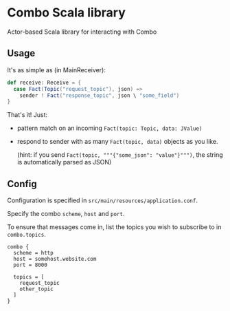 # Combo Scala library

Actor-based Scala library for interacting with Combo

## Usage

It's as simple as (in MainReceiver):

```scala
def receive: Receive = {
  case Fact(Topic("request_topic"), json) =>
    sender ! Fact("response_topic", json \ "some_field")
}
```

That's it! Just:
- pattern match on an incoming `Fact(topic: Topic, data: JValue)`
- respond to sender with as many `Fact(topic, data)` objects as you like.
  
  (hint: if you send `Fact(topic, """{"some_json": "value"}""")`, the string is automatically parsed as JSON)

## Config

Configuration is specified in `src/main/resources/application.conf`.

Specify the combo `scheme`, `host` and `port`.

To ensure that messages come in, list the topics you wish to subscribe to in `combo.topics`.

```
combo {
  scheme = http
  host = somehost.website.com
  port = 8000

  topics = [
    request_topic
    other_topic
  ]
}
```
